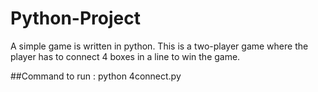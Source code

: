 # Python-Project

A simple game is written in python. This is a two-player game where the player has to connect 4 boxes in a line to win the game.

##Command to run :
python 4connect.py


